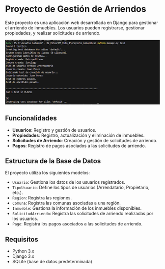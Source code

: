 # Proyecto de Gestión de Arriendos

Este proyecto es una aplicación web desarrollada en Django para gestionar el arriendo de inmuebles. Los usuarios pueden registrarse, gestionar propiedades, y realizar solicitudes de arriendo.

![Imagen de Ejemplo](imgs/1.png)

## Funcionalidades

- **Usuarios**: Registro y gestión de usuarios.
- **Propiedades**: Registro, actualización y eliminación de inmuebles.
- **Solicitudes de Arriendo**: Creación y gestión de solicitudes de arriendo.
- **Pagos**: Registro de pagos asociados a las solicitudes de arriendo.

## Estructura de la Base de Datos

El proyecto utiliza los siguientes modelos:

- `Usuario`: Gestiona los datos de los usuarios registrados.
- `TipoUsuario`: Define los tipos de usuarios (Arrendatario, Propietario, etc.).
- `Region`: Registra las regiones.
- `Comuna`: Registra las comunas asociadas a una región.
- `Inmueble`: Gestiona la información de los inmuebles disponibles.
- `SolicitudArriendo`: Registra las solicitudes de arriendo realizadas por los usuarios.
- `Pago`: Registra los pagos asociados a las solicitudes de arriendo.

## Requisitos

- Python 3.x
- Django 3.x
- SQLite (base de datos predeterminada)
